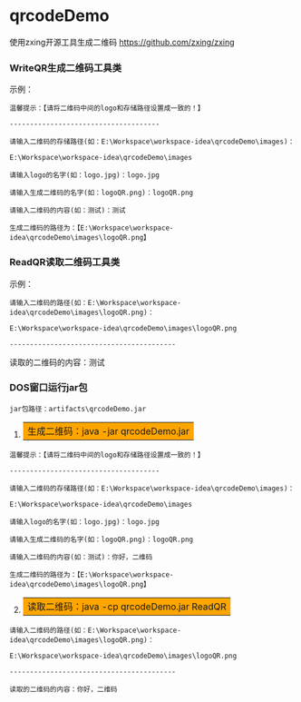 # qrcodeDemo
使用zxing开源工具生成二维码  https://github.com/zxing/zxing

### WriteQR生成二维码工具类

示例：

`温馨提示：【请将二维码中间的logo和存储路径设置成一致的！】`

`-------------------------------------`

`请输入二维码的存储路径(如：E:\Workspace\workspace-idea\qrcodeDemo\images)：`

`E:\Workspace\workspace-idea\qrcodeDemo\images`

`请输入logo的名字(如：logo.jpg)：logo.jpg`

`请输入生成二维码的名字(如：logoQR.png)：logoQR.png`

`请输入二维码的内容(如：测试)：测试`

`生成二维码的路径为：【E:\Workspace\workspace-idea\qrcodeDemo\images\logoQR.png】`

### ReadQR读取二维码工具类

示例：

`请输入二维码的路径(如：E:\Workspace\workspace-idea\qrcodeDemo\images\logoQR.png)：`

`E:\Workspace\workspace-idea\qrcodeDemo\images\logoQR.png`

`-----------------------------------------`

读取的二维码的内容：测试

### DOS窗口运行jar包

`jar包路径：artifacts\qrcodeDemo.jar`

1. <table><tr><td bgcolor=orange>生成二维码：java -jar qrcodeDemo.jar</td></tr></table>

`温馨提示：【请将二维码中间的logo和存储路径设置成一致的！】`

`-------------------------------------`

`请输入二维码的存储路径(如：E:\Workspace\workspace-idea\qrcodeDemo\images)：`

`E:\Workspace\workspace-idea\qrcodeDemo\images`

`请输入logo的名字(如：logo.jpg)：logo.jpg`

`请输入生成二维码的名字(如：logoQR.png)：logoQR.png`

`请输入二维码的内容(如：测试)：你好，二维码`

`生成二维码的路径为：【E:\Workspace\workspace-idea\qrcodeDemo\images\logoQR.png】`

2. <table><tr><td bgcolor=orange> 读取二维码：java -cp qrcodeDemo.jar ReadQR</td></tr></table>

`请输入二维码的路径(如：E:\Workspace\workspace-idea\qrcodeDemo\images\logoQR.png)：`

`E:\Workspace\workspace-idea\qrcodeDemo\images\logoQR.png`

`-----------------------------------------`

`读取的二维码的内容：你好，二维码`

